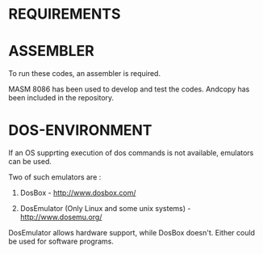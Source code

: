 # REQUIREMENTS

# ASSEMBLER

To run these codes, an assembler is required.

MASM 8086 has been used to develop and test the codes. Andcopy has been included in the repository.

# DOS-ENVIRONMENT

If an OS supprting execution of dos commands is not available, emulators can be used.

Two of such emulators are :

1) DosBox - http://www.dosbox.com/

2) DosEmulator (Only Linux and some unix systems) - http://www.dosemu.org/

DosEmulator allows hardware support, while DosBox doesn't. Either could be used for software programs.
